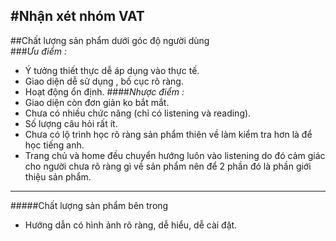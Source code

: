#Nhận xét nhóm VAT
---
##Chất lượng sản phẩm dưới góc độ người dùng	
###*Ưu điểm :*
- Ý tưởng thiết thực dễ áp dụng vào thực tế.
- Giao diện dễ sử dụng , bố cục rõ ràng.
- Hoạt động ổn định.
####*Nhược điểm :*
- Giao diện còn đơn giản ko bắt mắt.
- Chưa có nhiều chức năng (chỉ có listening và reading).
- Số lượng câu hỏi rất ít.
- Chưa có lộ trình học rõ ràng sản phẩm thiên về làm kiểm tra hơn là để học tiếng anh.
- Trang chủ và home đều chuyển hướng luôn vào listening do đó cảm giác cho người chưa rõ ràng gì về sản phẩm nên để 2 phần đó là phần giới thiệu sản phẩm.
---
#####Chất lượng sản phẩm bên trong
- Hướng dẫn có hình ảnh rõ ràng, dễ hiểu, dễ cài đặt.
	
	
